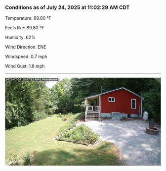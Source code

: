 ### Conditions as of July 24, 2025 at 11:02:29 AM CDT 

Temperature: 89.80 &deg;F

Feels like: 89.80 &deg;F

Humidity: 62%

Wind Direction: ENE

Windspeed: 0.7 mph

Wind Gust: 1.6 mph

---

<img src="./images/latest.jpeg"/>

